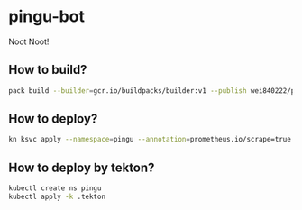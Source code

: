 # pingu-bot
Noot Noot!

## How to build?
```bash
pack build --builder=gcr.io/buildpacks/builder:v1 --publish wei840222/pingu-bot:4
```

## How to deploy?
```bash
kn ksvc apply --namespace=pingu --annotation=prometheus.io/scrape=true --annotation=prometheus.io/port=2222 --annotation=instrumentation.opentelemetry.io/inject-sdk=true --env-file=./.env --image=wei840222/pingu-bot:4 bot
```

## How to deploy by tekton?
```bash
kubectl create ns pingu
kubectl apply -k .tekton
```